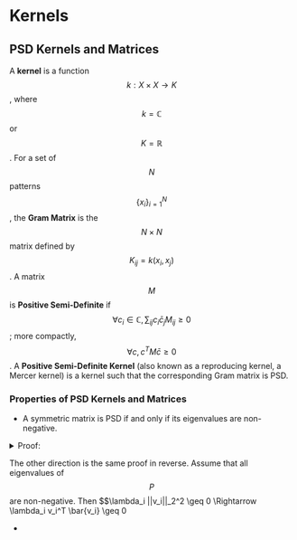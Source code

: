 # Kernels

## PSD Kernels and Matrices

A __kernel__ is a function $$k : X \times X \rightarrow K$$, where $$k = 
\mathbb{C}$$ or $$K = \mathbb{R}$$. For a set of $$N$$ patterns $$\{x_i\}_{i=1}^N$$,
the __Gram Matrix__ is the $$N \times N$$ matrix defined by $$K_{ij} = k(x_i, x_j)$$.
A matrix $$M$$ is __Positive Semi-Definite__ if $$\forall c_i \in \mathbb{C}, \, 
\sum_{ij} c_i \bar{c}_j M_{ij} \geq 0$$; more compactly, $$\forall c, c^T M \bar{c} \geq 0$$.
A __Positive Semi-Definite Kernel__ (also known as a reproducing kernel, a Mercer kernel)
 is a kernel such that the corresponding Gram matrix is PSD.
 
### Properties of PSD Kernels and Matrices

- A symmetric matrix is PSD if and only if its eigenvalues are non-negative.
<details>
<summary>Proof:</summary>
Let $$P = P^T$$ be a PSD symmetric matrix. By definition of PSD, $\forall c \, c^T P \bar{c} \geq 0$$.
Choose $$c = v_i$$ to be the $ith$ eigenvector of $$P$$. Then $$v_i^T P \bar{v_i} = v_i^T P^T \bar{v_i}
 = \lambda_i v_i^T \bar{v_i} = \lambda_i ||v_i||_2^2 \geq 0 \Rightarrow \lambda_i \geq 0$$.
</details>

The other direction is the same proof in reverse. Assume that all eigenvalues of
$$P$$ are non-negative. Then $$\lambda_i ||v_i||_2^2 \geq 0 \Rightarrow \lambda_i v_i^T \bar{v_i} \geq 0


 

- 



 
